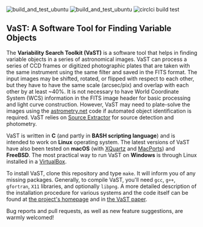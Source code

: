 ![build_and_test_ubuntu](https://github.com/kirxkirx/vast/actions/workflows/build_and_test_ubuntu.yml/badge.svg)
![build_and_test_ubuntu](https://github.com/kirxkirx/vast/actions/workflows/build_and_test_macos.yml/badge.svg)
![circlci build test](https://circleci.com/gh/kirxkirx/vast.svg?style=svg)

## VaST: A Software Tool for Finding Variable Objects

The **Variability Search Toolkit (VaST)** is a software tool that helps in finding variable objects in a series of astronomical images. VaST can process a series of CCD frames or digitized photographic plates that are taken with the same instrument using the same filter and saved in the FITS format. The input images may be shifted, rotated, or flipped with respect to each other, but they have to have the same scale (arcsec/pix) and overlap with each other by at least ~40%. It is not necessary to have World Coordinate System (WCS) information in the FITS image header for basic processing and light curve construction. However, VaST may need to plate-solve the images using the [astrometry.net](https://github.com/dstndstn/astrometry.net) code if automated object identification is required. VaST relies on [Source Extractor](https://github.com/astromatic/sextractor) for source detection and photometry.

VaST is written in **C** (and partly in **BASH scripting language**) and is intended to work on **Linux** operating system. The latest versions of VaST have also been tested on **macOS** (with [XQuartz](https://www.xquartz.org/) and [MacPorts](https://www.macports.org/)) and **FreeBSD**. The most practical way to run VaST on **Windows** is through Linux installed in a [VirtualBox](https://www.virtualbox.org/).

To install VaST, clone this repository and type `make`. It will inform you of any missing packages. Generally, to compile VaST, you'll need `gcc`, `g++`, `gfortran`, `X11` libraries, and optionally `libpng`. A more detailed description of the installation procedure for various systems and the code itself can be found at [the project's homepage](http://scan.sai.msu.ru/vast/) and in [the VaST paper](http://adsabs.harvard.edu/abs/2018A%26C....22...28S).

Bug reports and pull requests, as well as new feature suggestions, are warmly welcomed!

